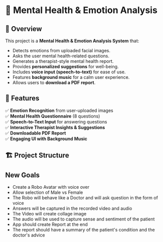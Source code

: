 # 🧠 Mental Health & Emotion Analysis

## 🌟 Overview
This project is a **Mental Health & Emotion Analysis System** that:
- Detects emotions from uploaded facial images.
- Asks the user mental health-related questions.
- Generates a therapist-style mental health report.
- Provides **personalized suggestions** for well-being.
- Includes **voice input (speech-to-text)** for ease of use.
- Features **background music** for a calm user experience.
- Allows users to **download a PDF report**.

## 🚀 Features
✅ **Emotion Recognition** from user-uploaded images  
✅ **Mental Health Questionnaire** (8 questions)  
✅ **Speech-to-Text Input** for answering questions  
✅ **Interactive Therapist Insights & Suggestions**  
✅ **Downloadable PDF Report**  
✅ **Engaging UI with Background Music**  

## 🏗️ Project Structure


## New Goals
- Create a Robo Avatar with voice over
- Allow selection of Male vs Female
- The Robo will behave like a Doctor and will ask question in the form of voice
- Answers will be captured in the recorded video and audio
- The Video will create collage image
- The audio will be used to capture sense and sentiment of the patient
- App should create Report at the end
- The report should have a summary of the patient's condition and the doctor's advice
